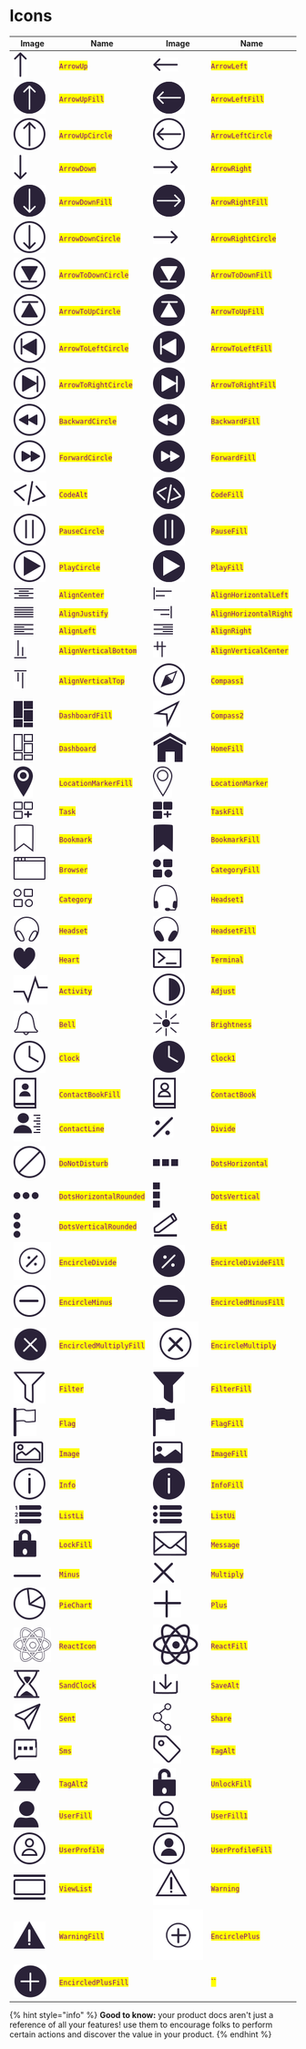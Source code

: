 # Icons

| Image                                                  | Name                                                       | Image                                                 | Name                                                      |
| ------------------------------------------------------ | ---------------------------------------------------------- | ----------------------------------------------------- | --------------------------------------------------------- |
| ![](../../.gitbook/assets/arrow-up.svg)                | <mark style="color:purple;">`ArrowUp`</mark>               | ![](../../.gitbook/assets/arrow-left.svg)             | <mark style="color:purple;">`ArrowLeft`</mark>            |
| ![](../../.gitbook/assets/arrow-up-fill.svg)           | <mark style="color:purple;">`ArrowUpFill`</mark>           | ![](../../.gitbook/assets/arrow-left-fill.svg)        | <mark style="color:purple;">`ArrowLeftFill`</mark>        |
| ![](../../.gitbook/assets/arrow-up-circle.svg)         | <mark style="color:purple;">`ArrowUpCircle`</mark>         | ![](../../.gitbook/assets/arrow-left-circle.svg)      | <mark style="color:purple;">`ArrowLeftCircle`</mark>      |
| ![](../../.gitbook/assets/arrow-down.svg)              | <mark style="color:purple;">`ArrowDown`</mark>             | ![](../../.gitbook/assets/arrow-right.svg)            | <mark style="color:purple;">`ArrowRight`</mark>           |
| ![](../../.gitbook/assets/arrow-down-fill.svg)         | <mark style="color:purple;">`ArrowDownFill`</mark>         | ![](../../.gitbook/assets/arrow-right-fill.svg)       | <mark style="color:purple;">`ArrowRightFill`</mark>       |
| ![](../../.gitbook/assets/arrow-down-circle.svg)       | <mark style="color:purple;">`ArrowDownCircle`</mark>       | ![](../../.gitbook/assets/arrow-right.svg)            | <mark style="color:purple;">`ArrowRightCircle`</mark>     |
| ![](../../.gitbook/assets/arrow-to-down-circle.svg)    | <mark style="color:purple;">`ArrowToDownCircle`</mark>     | ![](../../.gitbook/assets/arrow-to-down-fill.svg)     | <mark style="color:purple;">`ArrowToDownFill`</mark>      |
| ![](../../.gitbook/assets/arrow-to-up-circle.svg)      | <mark style="color:purple;">`ArrowToUpCircle`</mark>       | ![](../../.gitbook/assets/arrow-to-up-fill.svg)       | <mark style="color:purple;">`ArrowToUpFill`</mark>        |
| ![](../../.gitbook/assets/arrow-to-left-circle.svg)    | <mark style="color:purple;">`ArrowToLeftCircle`</mark>     | ![](../../.gitbook/assets/arrow-to-left-fill.svg)     | <mark style="color:purple;">`ArrowToLeftFill`</mark>      |
| ![](../../.gitbook/assets/arrow-to-right-circle.svg)   | <mark style="color:purple;">`ArrowToRightCircle`</mark>    | ![](../../.gitbook/assets/arrow-to-right-fill.svg)    | <mark style="color:purple;">`ArrowToRightFill`</mark>     |
| ![](../../.gitbook/assets/backward-circle.svg)         | <mark style="color:purple;">`BackwardCircle`</mark>        | ![](../../.gitbook/assets/backward-fill.svg)          | <mark style="color:purple;">`BackwardFill`</mark>         |
| ![](../../.gitbook/assets/forward-circle.svg)          | <mark style="color:purple;">`ForwardCircle`</mark>         | ![](../../.gitbook/assets/forward-fill.svg)           | <mark style="color:purple;">`ForwardFill`</mark>          |
| ![](../../.gitbook/assets/code-alt.svg)                | <mark style="color:purple;">`CodeAlt`</mark>               | ![](../../.gitbook/assets/code-fill.svg)              | <mark style="color:purple;">`CodeFill`</mark>             |
| ![](../../.gitbook/assets/pause-circle.svg)            | <mark style="color:purple;">`PauseCircle`</mark>           | ![](../../.gitbook/assets/pause-fill.svg)             | <mark style="color:purple;">`PauseFill`</mark>            |
| ![](../../.gitbook/assets/play-circle.svg)             | <mark style="color:purple;">`PlayCircle`</mark>            | ![](../../.gitbook/assets/play-fill.svg)              | <mark style="color:purple;">`PlayFill`</mark>             |
| ![](../../.gitbook/assets/align-center.svg)            | <mark style="color:purple;">`AlignCenter`</mark>           | ![](../../.gitbook/assets/align-horizontal-left.svg)  | <mark style="color:purple;">`AlignHorizontalLeft`</mark>  |
| ![](../../.gitbook/assets/align-justify.svg)           | <mark style="color:purple;">`AlignJustify`</mark>          | ![](../../.gitbook/assets/align-horizontal-right.svg) | <mark style="color:purple;">`AlignHorizontalRight`</mark> |
| ![](../../.gitbook/assets/align-left.svg)              | <mark style="color:purple;">`AlignLeft`</mark>             | ![](../../.gitbook/assets/align-right.svg)            | <mark style="color:purple;">`AlignRight`</mark>           |
| ![](../../.gitbook/assets/align-vertical-bottom.svg)   | <mark style="color:purple;">`AlignVerticalBottom`</mark>   | ![](../../.gitbook/assets/align-vertical-center.svg)  | <mark style="color:purple;">`AlignVerticalCenter`</mark>  |
| ![](../../.gitbook/assets/align-vertical-top.svg)      | <mark style="color:purple;">`AlignVerticalTop`</mark>      | ![](../../.gitbook/assets/compass-1.svg)              | <mark style="color:purple;">`Compass1`</mark>             |
| ![](../../.gitbook/assets/dashboard-fill.svg)          | <mark style="color:purple;">`DashboardFill`</mark>         | ![](../../.gitbook/assets/compass-2.svg)              | <mark style="color:purple;">`Compass2`</mark>             |
| ![](../../.gitbook/assets/dashboard.svg)               | <mark style="color:purple;">`Dashboard`</mark>             | ![](../../.gitbook/assets/home-fill.svg)              | <mark style="color:purple;">`HomeFill`</mark>             |
| ![](../../.gitbook/assets/location-marker-fill.svg)    | <mark style="color:purple;">`LocationMarkerFill`</mark>    | ![](../../.gitbook/assets/location-marker.svg)        | <mark style="color:purple;">`LocationMarker`</mark>       |
| ![](../../.gitbook/assets/task.svg)                    | <mark style="color:purple;">`Task`</mark>                  | ![](../../.gitbook/assets/task-fill.svg)              | <mark style="color:purple;">`TaskFill`</mark>             |
| ![](../../.gitbook/assets/bookmark.svg)                | <mark style="color:purple;">`Bookmark`</mark>              | ![](../../.gitbook/assets/bookmark-fill.svg)          | <mark style="color:purple;">`BookmarkFill`</mark>         |
| ![](../../.gitbook/assets/browser.svg)                 | <mark style="color:purple;">`Browser`</mark>               | ![](../../.gitbook/assets/category-fill.svg)          | <mark style="color:purple;">`CategoryFill`</mark>         |
| ![](../../.gitbook/assets/category.svg)                | <mark style="color:purple;">`Category`</mark>              | ![](../../.gitbook/assets/headset-1.svg)              | <mark style="color:purple;">`Headset1`</mark>             |
| ![](../../.gitbook/assets/headset.svg)                 | <mark style="color:purple;">`Headset`</mark>               | ![](../../.gitbook/assets/headset-fill.svg)           | <mark style="color:purple;">`HeadsetFill`</mark>          |
| ![](../../.gitbook/assets/heart.svg)                   | <mark style="color:purple;">`Heart`</mark>                 | ![](../../.gitbook/assets/terminal.svg)               | <mark style="color:purple;">`Terminal`</mark>             |
| ![](../../.gitbook/assets/activity.svg)                | <mark style="color:purple;">`Activity`</mark>              | ![](../../.gitbook/assets/adjust.svg)                 | <mark style="color:purple;">`Adjust`</mark>               |
| ![](../../.gitbook/assets/bell.svg)                    | <mark style="color:purple;">`Bell`</mark>                  | ![](../../.gitbook/assets/brightness.svg)             | <mark style="color:purple;">`Brightness`</mark>           |
| ![](../../.gitbook/assets/clock.svg)                   | <mark style="color:purple;">`Clock`</mark>                 | ![](../../.gitbook/assets/clock-1.svg)                | <mark style="color:purple;">`Clock1`</mark>               |
| ![](../../.gitbook/assets/contact-book-fill.svg)       | <mark style="color:purple;">`ContactBookFill`</mark>       | ![](../../.gitbook/assets/contact-book.svg)           | <mark style="color:purple;">`ContactBook`</mark>          |
| ![](../../.gitbook/assets/contact-line.svg)            | <mark style="color:purple;">`ContactLine`</mark>           | ![](../../.gitbook/assets/divide.svg)                 | <mark style="color:purple;">`Divide`</mark>               |
| ![](../../.gitbook/assets/do-not-disturb.svg)          | <mark style="color:purple;">`DoNotDisturb`</mark>          | ![](../../.gitbook/assets/dots-horizontal.svg)        | <mark style="color:purple;">`DotsHorizontal`</mark>       |
| ![](../../.gitbook/assets/dots-horizontal-rounded.svg) | <mark style="color:purple;">`DotsHorizontalRounded`</mark> | ![](../../.gitbook/assets/dots-vertical.svg)          | <mark style="color:purple;">`DotsVertical`</mark>         |
| ![](../../.gitbook/assets/dots-vertical-rounded.svg)   | <mark style="color:purple;">`DotsVerticalRounded`</mark>   | ![](../../.gitbook/assets/edit.svg)                   | <mark style="color:purple;">`Edit`</mark>                 |
| ![](../../.gitbook/assets/encircle-divide.svg)         | <mark style="color:purple;">`EncircleDivide`</mark>        | ![](../../.gitbook/assets/encircle-divide-fill.svg)   | <mark style="color:purple;">`EncircleDivideFill`</mark>   |
| ![](../../.gitbook/assets/encircle-minus.svg)          | <mark style="color:purple;">`EncircleMinus`</mark>         | ![](../../.gitbook/assets/encircled-minus-fill.svg)   | <mark style="color:purple;">`EncircledMinusFill`</mark>   |
| ![](../../.gitbook/assets/encircled-multiply-fill.svg) | <mark style="color:purple;">`EncircledMultiplyFill`</mark> | ![](../../.gitbook/assets/encircle-multiply.svg)      | <mark style="color:purple;">`EncircleMultiply`</mark>     |
| ![](../../.gitbook/assets/filter.svg)                  | <mark style="color:purple;">`Filter`</mark>                | ![](../../.gitbook/assets/filter-fill.svg)            | <mark style="color:purple;">`FilterFill`</mark>           |
| ![](../../.gitbook/assets/flag.svg)                    | <mark style="color:purple;">`Flag`</mark>                  | ![](../../.gitbook/assets/flag-fill.svg)              | <mark style="color:purple;">`FlagFill`</mark>             |
| ![](../../.gitbook/assets/image.svg)                   | <mark style="color:purple;">`Image`</mark>                 | ![](../../.gitbook/assets/image-fill.svg)             | <mark style="color:purple;">`ImageFill`</mark>            |
| ![](../../.gitbook/assets/info.svg)                    | <mark style="color:purple;">`Info`</mark>                  | ![](../../.gitbook/assets/info-fill.svg)              | <mark style="color:purple;">`InfoFill`</mark>             |
| ![](../../.gitbook/assets/list-li.svg)                 | <mark style="color:purple;">`ListLi`</mark>                | ![](../../.gitbook/assets/list-ui.svg)                | <mark style="color:purple;">`ListUi`</mark>               |
| ![](../../.gitbook/assets/lock-fill.svg)               | <mark style="color:purple;">`LockFill`</mark>              | ![](../../.gitbook/assets/message.svg)                | <mark style="color:purple;">`Message`</mark>              |
| ![](../../.gitbook/assets/minus.svg)                   | <mark style="color:purple;">`Minus`</mark>                 | ![](../../.gitbook/assets/multiply.svg)               | <mark style="color:purple;">`Multiply`</mark>             |
| ![](../../.gitbook/assets/pie-chart.svg)               | <mark style="color:purple;">`PieChart`</mark>              | ![](../../.gitbook/assets/plus.svg)                   | <mark style="color:purple;">`Plus`</mark>                 |
| ![](../../.gitbook/assets/react-icon.svg)              | <mark style="color:purple;">`ReactIcon`</mark>             | ![](../../.gitbook/assets/react-fill.svg)             | <mark style="color:purple;">`ReactFill`</mark>            |
| ![](../../.gitbook/assets/sand-clock.svg)              | <mark style="color:purple;">`SandClock`</mark>             | ![](../../.gitbook/assets/save-alt.svg)               | <mark style="color:purple;">`SaveAlt`</mark>              |
| ![](../../.gitbook/assets/sent.svg)                    | <mark style="color:purple;">`Sent`</mark>                  | ![](../../.gitbook/assets/share.svg)                  | <mark style="color:purple;">`Share`</mark>                |
| ![](../../.gitbook/assets/sms.svg)                     | <mark style="color:purple;">`Sms`</mark>                   | ![](../../.gitbook/assets/tag-alt.svg)                | <mark style="color:purple;">`TagAlt`</mark>               |
| ![](../../.gitbook/assets/tag-alt-2.svg)               | <mark style="color:purple;">`TagAlt2`</mark>               | ![](../../.gitbook/assets/unlock-fill.svg)            | <mark style="color:purple;">`UnlockFill`</mark>           |
| ![](../../.gitbook/assets/user-fill.svg)               | <mark style="color:purple;">`UserFill`</mark>              | ![](../../.gitbook/assets/user-fill-1.svg)            | <mark style="color:purple;">`UserFill1`</mark>            |
| ![](../../.gitbook/assets/user-profile.svg)            | <mark style="color:purple;">`UserProfile`</mark>           | ![](../../.gitbook/assets/user-profile-fill.svg)      | <mark style="color:purple;">`UserProfileFill`</mark>      |
| ![](../../.gitbook/assets/view-list.svg)               | <mark style="color:purple;">`ViewList`</mark>              | ![](../../.gitbook/assets/warning.svg)                | <mark style="color:purple;">`Warning`</mark>              |
| ![](../../.gitbook/assets/warning-fill.svg)            | <mark style="color:purple;">`WarningFill`</mark>           | ![](../../.gitbook/assets/encircle-plus.svg)          | <mark style="color:purple;">`EncirclePlus`</mark>         |
| ![](../../.gitbook/assets/encircled-plus-fill.svg)     | <mark style="color:purple;">`EncircledPlusFill`</mark>     | ![]()                                                 | <mark style="color:purple;">``</mark>                     |

{% hint style="info" %}
**Good to know:** your product docs aren't just a reference of all your features! use them to encourage folks to perform certain actions and discover the value in your product.
{% endhint %}
